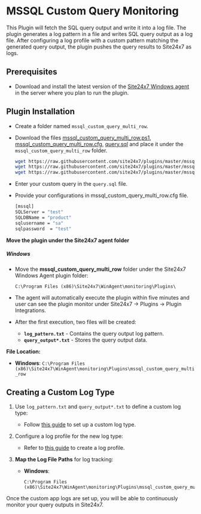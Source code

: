 # MSSQL Custom Query Monitoring

This Plugin will fetch the SQL query output and write it into a log file. The plugin generates a log pattern in a file and writes SQL query output as a log file. After configuring a log profile with a custom pattern matching the generated query output, the plugin pushes the query results to Site24x7 as logs.
                                                                                              
## Prerequisites

- Download and install the latest version of the [Site24x7 Windows agent](https://www.site24x7.com/app/client#/admin/inventory/add-monitor) in the server where you plan to run the plugin.

## Plugin Installation  

- Create a folder named `mssql_custom_query_multi_row`.
      
- Download the files [mssql_custom_query_multi_row.ps1](https://github.com/site24x7/plugins/blob/master/mssql_custom_query_multi_row/mssql_custom_query_multi_row.ps1), [mssql_custom_query_multi_row.cfg](https://github.com/site24x7/plugins/blob/master/mssql_custom_query_multi_row/mssql_custom_query_multi_row.cfg), [query.sql](https://github.com/site24x7/plugins/blob/master/mssql_custom_query_multi_row/query.sql) and place it under the `mssql_custom_query_multi_row` folder.
  ```bash
  wget https://raw.githubusercontent.com/site24x7/plugins/master/mssql_custom_query_multi_row/mssql_custom_query_multi_row.ps1
  wget https://raw.githubusercontent.com/site24x7/plugins/master/mssql_custom_query_multi_row/mssql_custom_query_multi_row.cfg
  wget https://raw.githubusercontent.com/site24x7/plugins/master/mssql_custom_query_multi_row/query.sql
  ```

- Enter your custom query in the `query.sql` file.


- Provide your configurations in mssql_custom_query_multi_row.cfg file.

  ```bash
  [mssql]
  SQLServer = "test"
  SQLDBName = "product"
  sqlusername = "sa"
  sqlpassword  = "test"
  ```

**Move the plugin under the Site24x7 agent folder**

##### Windows

- Move the **mssql_custom_query_multi_row** folder under the Site24x7 Windows Agent plugin folder:

  ```
  C:\Program Files (x86)\Site24x7\WinAgent\monitoring\Plugins\
  ```
- The agent will automatically execute the plugin within five minutes and user can see the plugin monitor under Site24x7 -> Plugins -> Plugin Integrations.

- After the first execution, two files will be created:

  - **`log_pattern.txt`** - Contains the query output log pattern.
  - **`query_output*.txt`** - Stores the query output data.

**File Location:**

- **Windows**: `C:\Program Files (x86)\Site24x7\WinAgent\monitoring\Plugins\mssql_custom_query_multi_row`

## Creating a Custom Log Type

1. Use `log_pattern.txt` and `query_output*.txt` to define a custom log type:
   - Follow [this guide](https://www.site24x7.com/help/log-management/add-log-type.html) to set up a custom log type.
   
2. Configure a log profile for the new log type:
   - Refer to [this guide](https://www.site24x7.com/help/log-management/add-log-profile.html) to create a log profile.

3. **Map the Log File Paths** for log tracking:

   - **Windows**:
   
     ```
     C:\Program Files (x86)\Site24x7\WinAgent\monitoring\Plugins\mssql_custom_query_multi_row\query_output*
     ```

Once the custom app logs are set up, you will be able to continuously monitor your query outputs in Site24x7.
